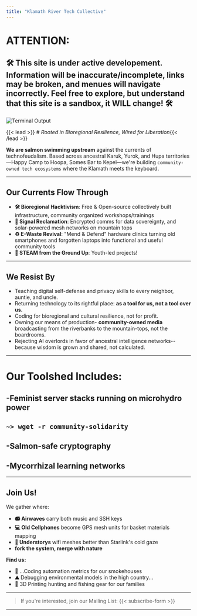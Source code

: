 ```yaml
---
title: "Klamath River Tech Collective"
---
```


# ATTENTION: 
## 🛠️ This site is under active developement. Information will be inaccurate/incomplete, links may be broken, and menues will navigate incorrectly. Feel free to explore, but understand that this site is a sandbox, it WILL change! 🛠️

<img src="/images/out.gif" alt="Terminal Output" class="mx-auto">

{{< lead >}} # *Rooted in Bioregional Resilience, Wired for Liberation*{{< /lead >}}

**We are salmon swimming upstream** against the currents of technofeudalism. Based across ancestral Karuk, Yurok, and Hupa territories—Happy Camp to Hoopa, Somes Bar to Kepel—we're building ```community-owned tech ecosystems``` where the Klamath meets the keyboard.

---

## Our Currents Flow Through
- **🛠️ Bioregional Hacktivism**: Free & Open-source collectively built infrastructure, community organized workshops/trainings
- **📡 Signal Reclamation**: Encrypted comms for data sovereignty, and solar-powered mesh networks on mountain tops
- **♻️ E-Waste Revival**: "Mend & Defend" hardware clinics turning old smartphones and forgotten laptops into functional and useful community tools
- **🌱 STEAM from the Ground Up**: Youth-led projects!

---

## We Resist By
- Teaching digital self-defense and privacy skills to every neighbor, auntie, and uncle.
- Returning technology to its rightful place: **as a tool for us, not a tool over us.**
- Coding for bioregional and cultural resilience, not for profit.
- Owning our means of production- **community-owned media** broadcasting from the riverbanks to the mountain-tops, not the boardrooms.
- Rejecting AI overlords in favor of ancestral intelligence networks--because wisdom is grown and shared, not calculated.

---

# Our Toolshed Includes:
## -Feminist server stacks running on microhydro power
## ```~> wget -r community-solidarity```
## -Salmon-safe cryptography
## -Mycorrhizal learning networks

---

## Join Us!
We gather where:
- **📻 Airwaves** carry both music and SSH keys
- **💻 Old Cellphones** become GPS mesh units for basket materials mapping
- **🌲 Understorys** wifi meshes better than Starlink's cold gaze
- **fork the system, merge with nature**

**Find us:**
- **🌉** ...Coding automation metrics for our smokehouses
- **⛰️** Debugging environmental models in the high country...
- **🌊** 3D Printing hunting and fishing gear for our families

---

> If you're interested, join our Mailing List:
{{< subscribe-form >}}

---
